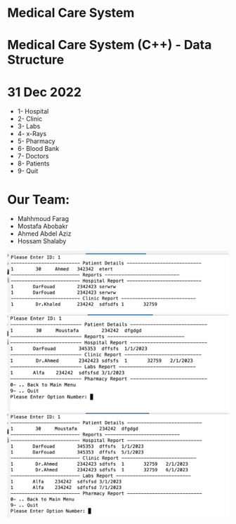 # Medical Care System
# Medical Care System (C++) - Data Structure
# 31 Dec 2022

* 1- Hospital
* 2- Clinic
* 3- Labs
* 4- x-Rays
* 5- Pharmacy
* 6- Blood Bank
* 7- Doctors
* 8- Patients
* 9- Quit

# Our Team:
* Mahhmoud Farag
* Mostafa Abobakr
* Ahmed Abdel Aziz
* Hossam Shalaby

![Screenshot](./screenshots/1.png)
![Screenshot](./screenshots/2.png)
![Screenshot](./screenshots/3.png)
